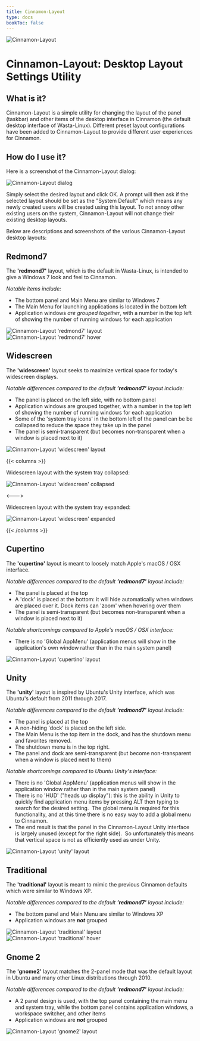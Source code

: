 ```yaml
---
title: Cinnamon-Layout
type: docs
bookToc: false
---
```


![Cinnamon-Layout](/media/wasta-apps/cinnamon-layout/cinnamon-layout-128.png)

# Cinnamon-Layout: Desktop Layout Settings Utility

## What is it?

Cinnamon-Layout is a simple utility for changing the layout of the panel (taskbar) and other items of the desktop interface in Cinnamon (the default desktop interface of Wasta-Linux). Different preset layout configurations have been added to Cinnamon-Layout to provide different user experiences for Cinnamon.

## How do I use it?

Here is a screenshot of the Cinnamon-Layout dialog:

![Cinnamon-Layout dialog](/media/wasta-apps/cinnamon-layout/cinnamon-layout-dialog.png)

Simply select the desired layout and click OK. A prompt will then ask if the selected layout should be set as the "System Default" which means any newly created users will be created using this layout. To not annoy other existing users on the system, Cinnamon-Layout will not change their existing desktop layouts.

Below are descriptions and screenshots of the various Cinnamon-Layout desktop layouts:

## Redmond7

The **'redmond7'** layout, which is the default in Wasta-Linux, is intended to give a Windows 7 look and feel to Cinnamon.

*Notable items include:*
- The bottom panel and Main Menu are similar to Windows 7
- The Main Menu for launching applications is located in the bottom left
- Application windows *are grouped together*, with a number in the top left of showing the number of running windows for each application

![Cinnamon-Layout 'redmond7' layout](/media/wasta-apps/cinnamon-layout/cinnamon-layout-redmond7.png)
![Cinnamon-Layout 'redmond7' hover](/media/wasta-apps/cinnamon-layout/cinnamon-layout-redmond7-hover.png)

## Widescreen

The **'widescreen'** layout seeks to maximize vertical space for today's widescreen displays.

*Notable differences compared to the default **'redmond7'** layout include:*
- The panel is placed on the left side, with no bottom panel
- Application windows are grouped together, with a number in the top left of showing the number of running windows for each application
- Some of the 'system tray icons' in the bottom left of the panel can be be collapsed to reduce the space they take up in the panel
- The panel is semi-transparent (but becomes non-transparent when a window is placed next to it)

![Cinnamon-Layout 'widescreen' layout](/media/wasta-apps/cinnamon-layout/cinnamon-layout-widescreen.png)

{{< columns >}}

Widescreen layout with the system tray collapsed:

![Cinnamon-Layout 'widescreen' collapsed](/media/wasta-apps/cinnamon-layout/cinnamon-layout-widescreen-collapsed.png)

<--->

Widescreen layout with the system tray expanded:

![Cinnamon-Layout 'widescreen' expanded](/media/wasta-apps/cinnamon-layout/cinnamon-layout-widescreen-expanded.png)

{{< /columns >}}

## Cupertino

The **'cupertino'** layout is meant to loosely match Apple's macOS / OSX interface.

*Notable differences compared to the default **'redmond7'** layout include:*
- The panel is placed at the top
- A 'dock' is placed at the bottom: it will hide automatically when windows are placed over it. Dock items can 'zoom' when hovering over them
- The panel is semi-transparent (but becomes non-transparent when a window is placed next to it)

*Notable shortcomings compared to Apple's macOS / OSX interface:*
- There is no 'Global AppMenu' (application menus will show in the application's own window rather than in the main system panel)

![Cinnamon-Layout 'cupertino' layout](/media/wasta-apps/cinnamon-layout/cinnamon-layout-cupertino.png)

## Unity

The **'unity'** layout is inspired by Ubuntu's Unity interface, which was Ubuntu's default from 2011 through 2017.

*Notable differences compared to the default **'redmond7'** layout include:*
- The panel is placed at the top
- A non-hiding 'dock' is placed on the left side.
- The Main Menu is the top item in the dock, and has the shutdown menu and favorites removed.
- The shutdown menu is in the top right.
- The panel and dock are semi-transparent (but become non-transparent when a window is placed next to them)

*Notable shortcomings compared to Ubuntu Unity's interface:*
- There is no 'Global AppMenu' (application menus will show in the application window rather than in the main system panel)
- There is no 'HUD' ("heads up display"): this is the ability in Unity to quickly find application menu items by pressing ALT then typing to search for the desired setting.  The global menu is required for this functionality, and at this time there is no easy way to add a global menu to Cinnamon.
- The end result is that the panel in the Cinnamon-Layout Unity interface is largely unused (except for the right side).  So unfortunately this means that vertical space is not as efficiently used as under Unity.

![Cinnamon-Layout 'unity' layout](/media/wasta-apps/cinnamon-layout/cinnamon-layout-unity.png)

## Traditional

The **'traditional'** layout is meant to mimic the previous Cinnamon defaults which were similar to Windows XP.

*Notable differences compared to the default **'redmond7'** layout include:*
- The bottom panel and Main Menu are similar to Windows XP
- Application windows are ***not*** grouped

![Cinnamon-Layout 'traditional' layout](/media/wasta-apps/cinnamon-layout/cinnamon-layout-traditional.png)
![Cinnamon-Layout 'traditional' hover](/media/wasta-apps/cinnamon-layout/cinnamon-layout-traditional-hover.png)

## Gnome 2

The **'gnome2'** layout matches the 2-panel mode that was the default layout in Ubuntu and many other Linux distributions through 2010.

*Notable differences compared to the default **'redmond7'** layout include:*
- A 2 panel design is used, with the top panel containing the main menu and system tray, while the bottom panel contains application windows, a workspace switcher, and other items
- Application windows are ***not*** grouped

![Cinnamon-Layout 'gnome2' layout](/media/wasta-apps/cinnamon-layout/cinnamon-layout-gnome2.png)

